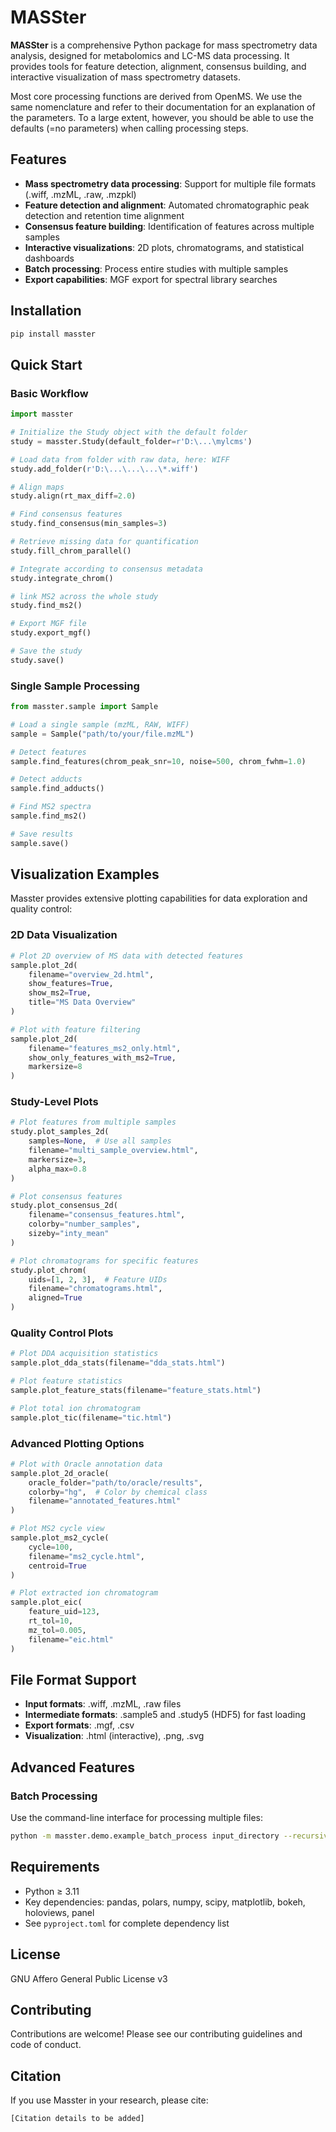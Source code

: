 # MASSter

**MASSter** is a comprehensive Python package for mass spectrometry data analysis, designed for metabolomics and LC-MS data processing. It provides tools for feature detection, alignment, consensus building, and interactive visualization of mass spectrometry datasets.

Most core processing functions are derived from OpenMS. We use the same nomenclature and refer to their documentation for an explanation of the parameters. To a large extent, however, you should be able to use the defaults (=no parameters) when calling processing steps.

## Features

- **Mass spectrometry data processing**: Support for multiple file formats (.wiff, .mzML, .raw, .mzpkl)
- **Feature detection and alignment**: Automated chromatographic peak detection and retention time alignment
- **Consensus feature building**: Identification of features across multiple samples
- **Interactive visualizations**: 2D plots, chromatograms, and statistical dashboards
- **Batch processing**: Process entire studies with multiple samples
- **Export capabilities**: MGF export for spectral library searches

## Installation

```bash
pip install masster
```

## Quick Start

### Basic Workflow

```python
import masster

# Initialize the Study object with the default folder
study = masster.Study(default_folder=r'D:\...\mylcms')

# Load data from folder with raw data, here: WIFF
study.add_folder(r'D:\...\...\...\*.wiff')

# Align maps
study.align(rt_max_diff=2.0)

# Find consensus features
study.find_consensus(min_samples=3)

# Retrieve missing data for quantification
study.fill_chrom_parallel()

# Integrate according to consensus metadata
study.integrate_chrom()

# link MS2 across the whole study
study.find_ms2()

# Export MGF file
study.export_mgf()

# Save the study
study.save()
```

### Single Sample Processing

```python
from masster.sample import Sample

# Load a single sample (mzML, RAW, WIFF)
sample = Sample("path/to/your/file.mzML")

# Detect features
sample.find_features(chrom_peak_snr=10, noise=500, chrom_fwhm=1.0)

# Detect adducts
sample.find_adducts()

# Find MS2 spectra
sample.find_ms2()

# Save results
sample.save()
```

## Visualization Examples

Masster provides extensive plotting capabilities for data exploration and quality control:

### 2D Data Visualization

```python
# Plot 2D overview of MS data with detected features
sample.plot_2d(
    filename="overview_2d.html",
    show_features=True,
    show_ms2=True,
    title="MS Data Overview"
)

# Plot with feature filtering
sample.plot_2d(
    filename="features_ms2_only.html",
    show_only_features_with_ms2=True,
    markersize=8
)
```

### Study-Level Plots

```python
# Plot features from multiple samples
study.plot_samples_2d(
    samples=None,  # Use all samples
    filename="multi_sample_overview.html",
    markersize=3,
    alpha_max=0.8
)

# Plot consensus features
study.plot_consensus_2d(
    filename="consensus_features.html",
    colorby="number_samples",
    sizeby="inty_mean"
)

# Plot chromatograms for specific features
study.plot_chrom(
    uids=[1, 2, 3],  # Feature UIDs
    filename="chromatograms.html",
    aligned=True
)
```

### Quality Control Plots

```python
# Plot DDA acquisition statistics
sample.plot_dda_stats(filename="dda_stats.html")

# Plot feature statistics
sample.plot_feature_stats(filename="feature_stats.html")

# Plot total ion chromatogram
sample.plot_tic(filename="tic.html")
```

### Advanced Plotting Options

```python
# Plot with Oracle annotation data
sample.plot_2d_oracle(
    oracle_folder="path/to/oracle/results",
    colorby="hg",  # Color by chemical class
    filename="annotated_features.html"
)

# Plot MS2 cycle view
sample.plot_ms2_cycle(
    cycle=100,
    filename="ms2_cycle.html",
    centroid=True
)

# Plot extracted ion chromatogram
sample.plot_eic(
    feature_uid=123,
    rt_tol=10,
    mz_tol=0.005,
    filename="eic.html"
)
```

## File Format Support

- **Input formats**: .wiff, .mzML, .raw files
- **Intermediate formats**: .sample5 and .study5 (HDF5) for fast loading
- **Export formats**: .mgf, .csv
- **Visualization**: .html (interactive), .png, .svg

## Advanced Features

### Batch Processing
Use the command-line interface for processing multiple files:

```bash
python -m masster.demo.example_batch_process input_directory --recursive --dest output_directory
```

## Requirements

- Python ≥ 3.11
- Key dependencies: pandas, polars, numpy, scipy, matplotlib, bokeh, holoviews, panel
- See `pyproject.toml` for complete dependency list

## License

GNU Affero General Public License v3

## Contributing

Contributions are welcome! Please see our contributing guidelines and code of conduct.

## Citation

If you use Masster in your research, please cite:
```
[Citation details to be added]
```
